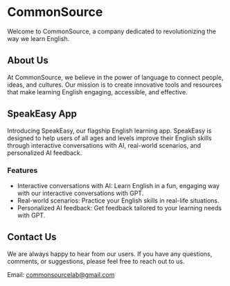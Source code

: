 # CommonSource

Welcome to CommonSource, a company dedicated to revolutionizing the way we learn English.

## About Us

At CommonSource, we believe in the power of language to connect people, ideas, and cultures. Our mission is to create innovative tools and resources that make learning English engaging, accessible, and effective.

## SpeakEasy App

Introducing SpeakEasy, our flagship English learning app. SpeakEasy is designed to help users of all ages and levels improve their English skills through interactive conversations with AI, real-world scenarios, and personalized AI feedback.

### Features

- Interactive conversations with AI: Learn English in a fun, engaging way with our interactive conversations with GPT.
- Real-world scenarios: Practice your English skills in real-life situations.
- Personalized AI feedback: Get feedback tailored to your learning needs with GPT.

## Contact Us

We are always happy to hear from our users. If you have any questions, comments, or suggestions, please feel free to reach out to us.

Email: commonsourcelab@gmail.com
